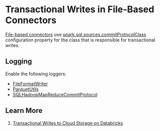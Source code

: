 # Transactional Writes in File-Based Connectors

[File-based connectors](../files/index.md) use [spark.sql.sources.commitProtocolClass](../configuration-properties.md#spark.sql.sources.commitProtocolClass) configuration property for the class that is responsible for transactional writes.

## Logging

Enable the following loggers:

* [FileFormatWriter](../connectors/FileFormatWriter.md#logging)
* [ParquetUtils](../parquet/ParquetUtils.md#logging)
* [SQLHadoopMapReduceCommitProtocol](SQLHadoopMapReduceCommitProtocol.md#logging)

## Learn More

1. [Transactional Writes to Cloud Storage on Databricks](https://www.databricks.com/blog/2017/05/31/transactional-writes-cloud-storage.html)
